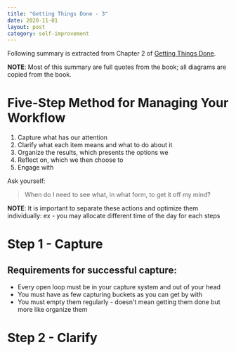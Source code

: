 ```yaml
---
title: "Getting Things Done - 3"
date: 2020-11-01
layout: post
category: self-improvement
---
```


Following summary is extracted from Chapter 2 of [Getting Things Done](https://www.amazon.com/Getting-Things-Done-Stress-Free-Productivity/dp/0142000280). 

**NOTE**: Most of this summary are full quotes from the book; all diagrams are copied from the book.

# Five-Step Method for Managing Your Workflow

1. Capture what has our attention
2. Clarify what each item means and what to do about it
3. Organize the results, which presents the options we
4. Reflect on, which we then choose to
5. Engage with

Ask yourself:

> When do I need to see what, in what form, to get it off my mind?

**NOTE**: It is important to separate these actions and optimize them individually: ex - you may allocate different time of the day for each steps

# Step 1 - Capture

## Requirements for successful capture:
* Every open loop must be in your capture system and out of your head
* You must have as few capturing buckets as you can get by with
* You must empty them regularly - doesn't mean getting them done but more like organize them

# Step 2 - Clarify

